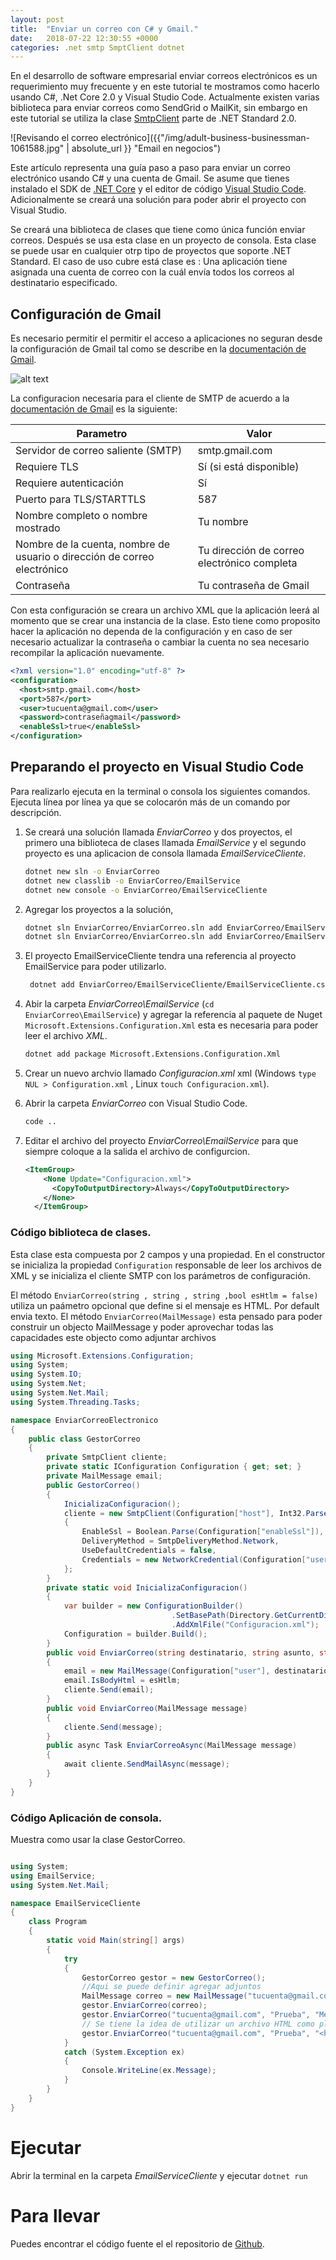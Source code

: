 ```yaml
---
layout: post
title:  "Enviar un correo con C# y Gmail."
date:   2018-07-22 12:30:55 +0000
categories: .net smtp SmptClient dotnet 
---
```


En el desarrollo de software empresarial enviar correos electrónicos es un requerimiento muy frecuente y en este tutorial te mostramos como hacerlo usando C#, .Net Core 2.0  y Visual Studio Code.
Actualmente existen varias biblioteca para enviar correos como SendGrid o MailKit, sin embargo en este tutorial se utiliza la clase [SmtpClient](https://docs.microsoft.com/en-us/dotnet/api/system.net.mail.smtpclient?view=netframework-4.7.2) 
parte  de .NET Standard 2.0.

![Revisando el correo electrónico]({{"/img/adult-business-businessman-1061588.jpg" | absolute_url }} "Email en negocios")

Este artículo representa una guía paso a paso para enviar un correo electrónico usando C# y una cuenta de Gmail.
Se asume que tienes instalado el SDK de [.NET Core](https://www.microsoft.com/net/download) y el editor de código [Visual Studio Code](https://code.visualstudio.com/). Adicionalmente se creará una solución para poder abrir el proyecto con Visual Studio.

Se creará una biblioteca de clases que tiene como única función enviar correos. Después se usa esta clase en un proyecto de consola. Esta clase se puede usar en cualquier otrp tipo de proyectos que soporte .NET Standard.
El caso de uso cubre está clase es : Una aplicación tiene asignada una cuenta de correo con la cuál envía todos los correos al destinatario especificado.

## Configuración de Gmail ##

Es necesario permitir el  permitir el acceso a aplicaciones no seguran desde la configuración de Gmail tal como se describe en la 
[documentación de Gmail](https://support.google.com/accounts/answer/6010255?hl=es-41). 

![alt text]({{"/img/AccesoAplicacionesMenosSeguras.PNG"|absolute_url}} "Pantalla de gmail")

La configuracion necesaria para el cliente de SMTP de acuerdo a la [documentación de Gmail](https://support.google.com/mail/answer/7126229?visit_id=1-636683482170517029-2536242402&hl=es&rd=1) 
es la siguiente:

Parametro    | Valor
-------------| -------------
Servidor de correo saliente (SMTP) | smtp.gmail.com
Requiere TLS| Sí (si está disponible)
Requiere autenticación| Sí
Puerto para TLS/STARTTLS| 587
Nombre completo o nombre mostrado|	Tu nombre
Nombre de la cuenta, nombre de usuario o dirección de correo electrónico|	Tu dirección de correo electrónico completa
Contraseña|Tu contraseña de Gmail

Con esta configuración se creara un archivo XML que la aplicación leerá al momento que se crear una instancia de la clase. 
Esto tiene como proposito hacer la aplicación no dependa de la configuración y en caso de ser necesario actualizar  la contraseña o cambiar la  cuenta no sea necesario recompilar la aplicación nuevamente.
```xml
<?xml version="1.0" encoding="utf-8" ?>
<configuration>
  <host>smtp.gmail.com</host>
  <port>587</port>
  <user>tucuenta@gmail.com</user>
  <password>contraseñagmail</password>
  <enableSsl>true</enableSsl>
</configuration>
```
## Preparando el proyecto en Visual Studio Code ##

Para realizarlo ejecuta en la terminal o consola los siguientes comandos. Ejecuta línea por línea ya que se colocarón más de un comando por descripción.

1. Se creará una solución llamada _EnviarCorreo_ y dos proyectos, el primero una biblioteca de clases llamada _EmailService_ y el segundo proyecto es una aplicacion de consola llamada _EmailServiceCliente_.
   
   ```sh
   dotnet new sln -o EnviarCorreo
   dotnet new classlib -o EnviarCorreo/EmailService
   dotnet new console -o EnviarCorreo/EmailServiceCliente
   ```
2. Agregar los proyectos a la solución,
   ```sh
   dotnet sln EnviarCorreo/EnviarCorreo.sln add EnviarCorreo/EmailServiceCliente/EmailServiceCliente.csproj
   dotnet sln EnviarCorreo/EnviarCorreo.sln add EnviarCorreo/EmailServiceCliente/EmailServiceCliente.csproj
   ```
3. El proyecto EmailServiceCliente tendra una referencia al proyecto EmailService para poder utilizarlo.
   ```sh
    dotnet add EnviarCorreo/EmailServiceCliente/EmailServiceCliente.csproj reference EnviarCorreo/EmailService/EmailService.csproj
    ```
4. Abir la carpeta _EnviarCorreo\EmailService_ (```cd EnviarCorreo\EmailService```) y agregar la referencia al paquete de Nuget ```Microsoft.Extensions.Configuration.Xml``` esta es necesaria para poder leer el archivo _XML_.
    ```sh    
    dotnet add package Microsoft.Extensions.Configuration.Xml
    ```
5. Crear un nuevo archvio llamado _Configuracion.xml_ xml (Windows ```type NUL > Configuration.xml``` , Linux ```touch Configuracion.xml```).

6. Abrir la carpeta _EnviarCorreo_ con Visual Studio Code.
    ```sh
    code ..
    ```
7. Editar el archivo del proyecto _EnviarCorreo\EmailService_ para que siempre coloque a la salida el archivo de configurcion.
    ```xml
    <ItemGroup>
        <None Update="Configuracion.xml">
          <CopyToOutputDirectory>Always</CopyToOutputDirectory>
        </None>
      </ItemGroup>
    ```
### Código biblioteca de clases.

Esta clase esta compuesta por 2 campos y una propiedad. En el constructor se inicializa la propiedad ```Configuration``` responsable de leer los archivos de XML y se
inicializa el cliente SMTP con los parámetros de configuración.

El método ```EnviarCorreo(string , string , string ,bool esHtlm = false)``` utiliza un paámetro opcional que define si el mensaje es HTML. Por default envia texto.
El método  ```EnviarCorreo(MailMessage)``` esta pensado para poder construir un objecto MailMessage y poder aprovechar todas las capacidades este objecto como adjuntar archivos


```cs
using Microsoft.Extensions.Configuration;
using System;
using System.IO;
using System.Net;
using System.Net.Mail;
using System.Threading.Tasks;

namespace EnviarCorreoElectronico
{
    public class GestorCorreo
    {
        private SmtpClient cliente;
        private static IConfiguration Configuration { get; set; }
        private MailMessage email;
        public GestorCorreo()
        {
            InicializaConfiguracion();
            cliente = new SmtpClient(Configuration["host"], Int32.Parse(Configuration["port"]))
            {
                EnableSsl = Boolean.Parse(Configuration["enableSsl"]),
                DeliveryMethod = SmtpDeliveryMethod.Network,
                UseDefaultCredentials = false,
                Credentials = new NetworkCredential(Configuration["user"], Configuration["password"])
            };
        }
        private static void InicializaConfiguracion()
        {
            var builder = new ConfigurationBuilder()
                                    .SetBasePath(Directory.GetCurrentDirectory())
                                    .AddXmlFile("Configuracion.xml");
            Configuration = builder.Build();
        }
        public void EnviarCorreo(string destinatario, string asunto, string mensaje,bool esHtlm = false)
        {
            email = new MailMessage(Configuration["user"], destinatario, asunto, mensaje);
            email.IsBodyHtml = esHtlm;
            cliente.Send(email);
        }
        public void EnviarCorreo(MailMessage message)
        {
            cliente.Send(message);
        }
        public async Task EnviarCorreoAsync(MailMessage message)
        {
            await cliente.SendMailAsync(message);
        }
    }
}
```

### Código Aplicación de consola.
 Muestra como usar la clase GestorCorreo.
 
```cs

using System;
using EmailService;
using System.Net.Mail;

namespace EmailServiceCliente
{
    class Program
    {
        static void Main(string[] args)
        {
            try
            {
                GestorCorreo gestor = new GestorCorreo();
                //Aqui se puede definir agregar adjuntos
                MailMessage correo = new MailMessage("tucuenta@gmail.com", "tucuenta@gmail.com", "Reporte Mensual.", "Por favor ve el reporte adjunto.");  
                gestor.EnviarCorreo(correo);
                gestor.EnviarCorreo("tucuenta@gmail.com", "Prueba", "Mensaje en texto plano");
                // Se tiene la idea de utilizar un archivo HTML como plantilla personalizare e invocar este metodo. 
                gestor.EnviarCorreo("tucuenta@gmail.com", "Prueba", "<h1>Mensaje en HTML<h1><p><s>Super Awesome html Message.</s></p>",true);
            }
            catch (System.Exception ex)
            {
                Console.WriteLine(ex.Message);
            }
        }
    }
}

```
# Ejecutar

Abrir la terminal en la carpeta _EmailServiceCliente_ y ejecutar ```dotnet run ```

# Para llevar

Puedes encontrar el código fuente el el repositorio de [Github](https://github.com/jahbenjah/CodigoBlog).
